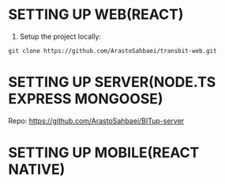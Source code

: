 # SETTING UP WEB(REACT)
1. Setup the project locally:
``` 
git clone https://github.com/ArastoSahbaei/transbit-web.git

 ```

# SETTING UP SERVER(NODE.TS EXPRESS MONGOOSE)
Repo: https://github.com/ArastoSahbaei/BITup-server

# SETTING UP MOBILE(REACT NATIVE)
